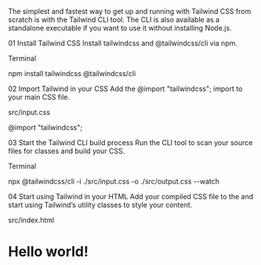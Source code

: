 The simplest and fastest way to get up and running with Tailwind CSS from scratch is with the Tailwind CLI tool. The CLI is also available as a standalone executable if you want to use it without installing Node.js.

01
Install Tailwind CSS
Install tailwindcss and @tailwindcss/cli via npm.

Terminal

npm install tailwindcss @tailwindcss/cli

02
Import Tailwind in your CSS
Add the @import "tailwindcss"; import to your main CSS file.

src/input.css

@import "tailwindcss";

03
Start the Tailwind CLI build process
Run the CLI tool to scan your source files for classes and build your CSS.

Terminal

npx @tailwindcss/cli -i ./src/input.css -o ./src/output.css --watch

04
Start using Tailwind in your HTML
Add your compiled CSS file to the <head> and start using Tailwind’s utility classes to style your content.

src/index.html

<!doctype html>
<html>
<head>
  <meta charset="UTF-8">
  <meta name="viewport" content="width=device-width, initial-scale=1.0">
  <link href="./output.css" rel="stylesheet">
</head>
<body>
  <h1 class="text-3xl font-bold underline">
    Hello world!
  </h1>
</body>
</html>
